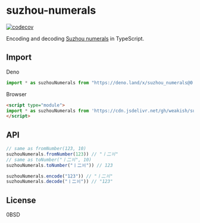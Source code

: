# suzhou-numerals

[![codecov](https://codecov.io/gh/weakish/suzhou-numerals/branch/master/graph/badge.svg?token=JV3SLOKBUB)](https://codecov.io/gh/weakish/suzhou-numerals)

Encoding and decoding [Suzhou numerals] in TypeScript.

[Suzhou numerals]: https://en.wikipedia.org/wiki/Suzhou_numerals

## Import

Deno

```js
import * as suzhouNumerals from "https://deno.land/x/suzhou_numerals@0.1.0/mod.ts";
```

Browser

```html
<script type="module">
import * as suzhouNumerals from 'https://cdn.jsdelivr.net/gh/weakish/suzhou-numerals@0.1.0/mod.js'
</script>
```

## API

```js
// same as fromNumber(123, 10)
suzhouNumerals.fromNumber(123)) // "〡二〣"
// same as toNumber("〡二〣", 10)
suzhouNumerals.toNumber("〡二〣")) // 123

suzhouNumerals.encode("123")) // "〡二〣"
suzhouNumerals.decode("〡二〣")) // "123"
```

## License

0BSD